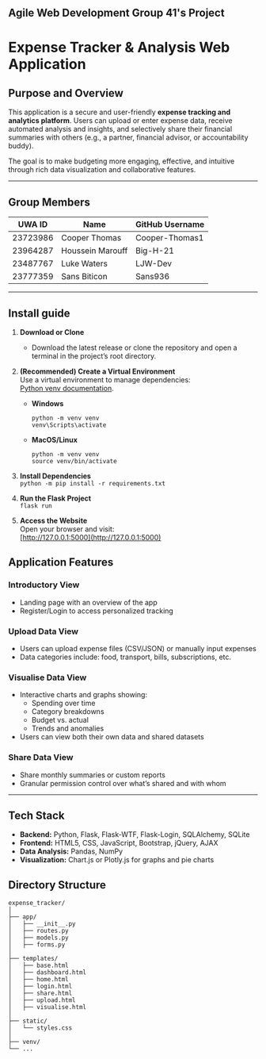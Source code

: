 ## Agile Web Development Group 41's Project

# Expense Tracker & Analysis Web Application

## Purpose and Overview

This application is a secure and user-friendly **expense tracking and analytics platform**. Users can upload or enter expense data, receive automated analysis and insights, and selectively share their financial summaries with others (e.g., a partner, financial advisor, or accountability buddy).

The goal is to make budgeting more engaging, effective, and intuitive through rich data visualization and collaborative features.

---

## Group Members

| UWA ID     | Name              | GitHub Username    |
|------------|-------------------|--------------------|
| 23723986   | Cooper Thomas     | Cooper-Thomas1     |
| 23964287   | Houssein Marouff  | Big-H-21           |
| 23487767   | Luke Waters       | LJW-Dev            |
| 23777359   | Sans Biticon      | Sans936            |

---

## Install guide

1. **Download or Clone**  
   - Download the latest release or clone the repository and open a terminal in the project’s root directory.

2. **(Recommended) Create a Virtual Environment**  
   Use a virtual environment to manage dependencies:  
   [Python venv documentation](https://docs.python.org/3/library/venv.html).  
   - **Windows**  
        ```
        python -m venv venv
        venv\Scripts\activate
        ```
   
   - **MacOS/Linux**  
        ```
        python -m venv venv
        source venv/bin/activate
        ```

3. **Install Dependencies**  
        ```
        python -m pip install -r requirements.txt
        ```

4. **Run the Flask Project**  
        ```
        flask run
        ```

5. **Access the Website**  
   Open your browser and visit:  
   [http://127.0.0.1:5000](http://127.0.0.1:5000)

## Application Features

### Introductory View
- Landing page with an overview of the app
- Register/Login to access personalized tracking

### Upload Data View
- Users can upload expense files (CSV/JSON) or manually input expenses
- Data categories include: food, transport, bills, subscriptions, etc.

### Visualise Data View
- Interactive charts and graphs showing:
  - Spending over time
  - Category breakdowns
  - Budget vs. actual
  - Trends and anomalies
- Users can view both their own data and shared datasets

### Share Data View
- Share monthly summaries or custom reports
- Granular permission control over what’s shared and with whom

---

## Tech Stack

- **Backend:** Python, Flask, Flask-WTF, Flask-Login, SQLAlchemy, SQLite
- **Frontend:** HTML5, CSS, JavaScript, Bootstrap, jQuery, AJAX
- **Data Analysis:** Pandas, NumPy
- **Visualization:** Chart.js or Plotly.js for graphs and pie charts

## Directory Structure
```
expense_tracker/
│
├── app/
│   ├── __init__.py
│   ├── routes.py
│   ├── models.py
│   ├── forms.py
│
├── templates/
│   ├── base.html
│   ├── dashboard.html
│   ├── home.html
│   ├── login.html
│   ├── share.html
│   ├── upload.html
│   ├── visualise.html
│
├── static/
│   └── styles.css
│
├── venv/
└── ...
```

